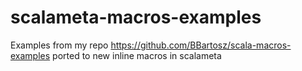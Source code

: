 # scalameta-macros-examples
Examples from my repo https://github.com/BBartosz/scala-macros-examples ported to new inline macros in scalameta
